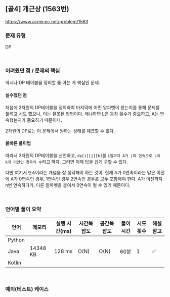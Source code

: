 ## [골4] 개근상 (1563번)

https://www.acmicpc.net/problem/1563

### 문제 유형

DP

<br>

### 어려웠던 점 / 문제의 핵심

역시나 DP 테이블을 정의할 줄 아는 게 핵심인 문제.

#### 실수했던 점

처음에 2차원의 DP테이블을 정의하여 마지막에 어떤 알파벳이 왔는지를 통해 문제를 풀려고 시도 했으나, 이는 잘못된 방법이다. 왜냐하면 L은 등장 횟수가 중요하고, A는 연속했는지가 중요하기 때문이다.

2차원의 DP로는 이 문제에서 원하는 상태를 체크할 수 없다.

#### 올바른 풀이법

따라서 3차원의 DP테이블을 선언하고, `dp[i][j][k]`를 `i일까지 A가 j회 연속으로 L이 k개 미만인 경우의 수`라고 하자. 그러면 이제 답을 쉽게 구할 수 있다.

다만 여기서 `연속`이라는 개념을 잘 생각해야 하는 것이, 현재 A가 0연속이라는 말은 이전에 A가 0연속인 경우, 1연속인 경우 2연속인 경우를 모두 포함해야 한다. A가 이전까지 n번 연속하다가, 다른 알파벳을 붙여서 0연속이 될 수 있기 때문이다.

<br>

### 언어별 풀이 요약

| 언어   | 메모리   | 실행 시간(ms) | 시간복잡도 | 공간복잡도 | 풀이 시간 | 시도 횟수 | 해설 참고          |
| ------ | -------- | ------------- | ---------- | ---------- | --------- | --------- | ------------------ |
| Python |          |               |            |            |           |           |                    |
| Java   | 14348 KB | 128 ms        | O(N)       | O(N)       | 60분      | 1         | :white_check_mark: |
| Kotlin |          |               |            |            |           |           |                    |

<br>

### 예외(테스트) 케이스

```
```

